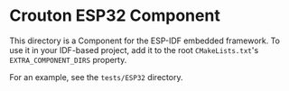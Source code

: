 #  Crouton ESP32 Component

This directory is a Component for the ESP-IDF embedded framework. To use it in your IDF-based project, add it to the root `CMakeLists.txt`'s `EXTRA_COMPONENT_DIRS` property.

For an example, see the `tests/ESP32` directory.
